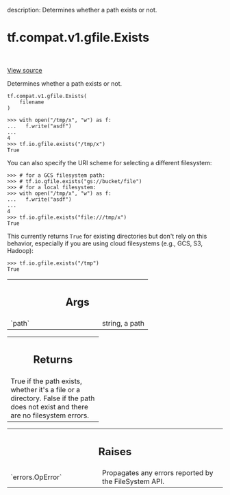 description: Determines whether a path exists or not.

<div itemscope itemtype="http://developers.google.com/ReferenceObject">
<meta itemprop="name" content="tf.compat.v1.gfile.Exists" />
<meta itemprop="path" content="Stable" />
</div>

# tf.compat.v1.gfile.Exists

<!-- Insert buttons and diff -->

<table class="tfo-notebook-buttons tfo-api nocontent" align="left">

</table>

<a target="_blank" href="/code/stable/tensorflow/python/lib/io/file_io.py">View source</a>



Determines whether a path exists or not.

<pre class="devsite-click-to-copy prettyprint lang-py tfo-signature-link">
<code>tf.compat.v1.gfile.Exists(
    filename
)
</code></pre>



<!-- Placeholder for "Used in" -->

```
>>> with open("/tmp/x", "w") as f:
...   f.write("asdf")
...
4
>>> tf.io.gfile.exists("/tmp/x")
True
```

You can also specify the URI scheme for selecting a different filesystem:

```
>>> # for a GCS filesystem path:
>>> # tf.io.gfile.exists("gs://bucket/file")
>>> # for a local filesystem:
>>> with open("/tmp/x", "w") as f:
...   f.write("asdf")
...
4
>>> tf.io.gfile.exists("file:///tmp/x")
True
```

This currently returns `True` for existing directories but don't rely on this
behavior, especially if you are using cloud filesystems (e.g., GCS, S3,
Hadoop):

```
>>> tf.io.gfile.exists("/tmp")
True
```

<!-- Tabular view -->
 <table class="responsive fixed orange">
<colgroup><col width="214px"><col></colgroup>
<tr><th colspan="2"><h2 class="add-link">Args</h2></th></tr>

<tr>
<td>
`path`
</td>
<td>
string, a path
</td>
</tr>
</table>



<!-- Tabular view -->
 <table class="responsive fixed orange">
<colgroup><col width="214px"><col></colgroup>
<tr><th colspan="2"><h2 class="add-link">Returns</h2></th></tr>
<tr class="alt">
<td colspan="2">
True if the path exists, whether it's a file or a directory.
False if the path does not exist and there are no filesystem errors.
</td>
</tr>

</table>



<!-- Tabular view -->
 <table class="responsive fixed orange">
<colgroup><col width="214px"><col></colgroup>
<tr><th colspan="2"><h2 class="add-link">Raises</h2></th></tr>

<tr>
<td>
`errors.OpError`
</td>
<td>
Propagates any errors reported by the FileSystem API.
</td>
</tr>
</table>

